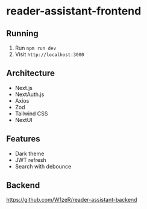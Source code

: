 # reader-assistant-frontend

## Running

1. Run `npm run dev`
2. Visit `http://localhost:3000`

## Architecture

- Next.js
- NextAuth.js
- Axios
- Zod
- Tailwind CSS
- NextUI

## Features

- Dark theme
- JWT refresh
- Search with debounce

## Backend

https://github.com/W1zeR/reader-assistant-backend
